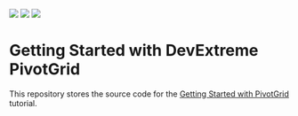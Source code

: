 <!-- default badges list -->
![](https://img.shields.io/endpoint?url=https://codecentral.devexpress.com/api/v1/VersionRange/406031826/20.2.5%2B)
[![](https://img.shields.io/badge/Open_in_DevExpress_Support_Center-FF7200?style=flat-square&logo=DevExpress&logoColor=white)](https://supportcenter.devexpress.com/ticket/details/T1028955)
[![](https://img.shields.io/badge/📖_How_to_use_DevExpress_Examples-e9f6fc?style=flat-square)](https://docs.devexpress.com/GeneralInformation/403183)
<!-- default badges end -->
# Getting Started with DevExtreme PivotGrid

This repository stores the source code for the [Getting Started with PivotGrid](https://js.devexpress.com/Documentation/Guide/UI_Components/PivotGrid/Getting_Started_with_PivotGrid/) tutorial.
